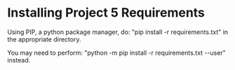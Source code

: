# Installing Project 5 Requirements

Using PIP, a python package manager, do: "pip install -r requirements.txt" in the appropriate directory.

You may need to perform: "python -m pip install -r requirements.txt --user" instead.